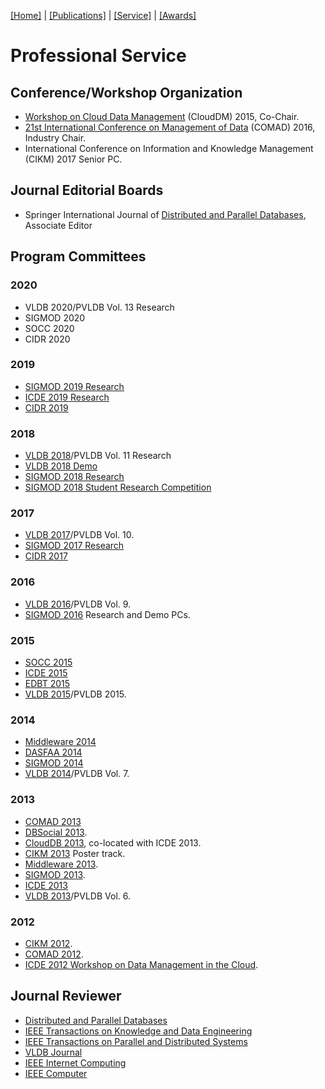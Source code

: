 [[Home]](index.html) | [[Publications]](publications.html) | [[Service]](service.html) | [[Awards]](awards.html)

# Professional Service

## Conference/Workshop Organization
* [Workshop on Cloud Data Management](http://www.cs.sdu.edu.cn/CloudDM2015/) (CloudDM) 2015, Co-Chair.
* [21st International Conference on Management of Data](http://gator3080.hostgator.com/~sigdata/comad2016/) (COMAD) 2016, Industry Chair.
* International Conference on Information and Knowledge Management (CIKM) 2017 Senior PC.

## Journal Editorial Boards
* Springer International Journal of [Distributed and Parallel Databases](http://www.springer.com/computer/database+management+&+information+retrieval/journal/10619?detailsPage=editorialBoard), Associate Editor

## Program Committees

### 2020
* VLDB 2020/PVLDB Vol. 13 Research
* SIGMOD 2020
* SOCC 2020
* CIDR 2020

### 2019
* [SIGMOD 2019 Research](http://sigmod2019.org/sigmodpc)
* [ICDE 2019 Research](http://conferences.cis.umac.mo/icde2019/?page_id=204)
* [CIDR 2019](http://cidrdb.org/cidr2019/org.html)

### 2018
* [VLDB 2018](http://vldb2018.lncc.br/review-board.html)/PVLDB Vol. 11 Research
* [VLDB 2018 Demo](http://vldb2018.lncc.br/call-for-demostrations.html)
* [SIGMOD 2018 Research](http://sigmod2018.org/org_sigmod_pc.shtml)
* [SIGMOD 2018 Student Research Competition](http://sigmod2018.org/sigmod_student_research_competition.shtml)

### 2017
* [VLDB 2017](http://www.vldb.org/2017/)/PVLDB Vol. 10.
* [SIGMOD 2017 Research](http://sigmod2017.org/)
* [CIDR 2017](http://cidrdb.org/cidr2017/index.html)

### 2016
* [VLDB 2016](http://vldb2016.persistent.com/)/PVLDB Vol. 9.
* [SIGMOD 2016](http://sigmod2016.org/) Research and Demo PCs.

### 2015
* [SOCC 2015](https://sites.google.com/site/acm2015socc/)
* [ICDE 2015](http://www.icde2015.kr/)
* [EDBT 2015](http://edbticdt2015.be/)
* [VLDB 2015](http://vldb.org/2015/)/PVLDB 2015.

### 2014
* [Middleware 2014](http://2014.middleware-conference.org/)
* [DASFAA 2014](http://dasfaa2014.org/)
* [SIGMOD 2014](http://www.sigmod2014.org/)
* [VLDB 2014](http://www.vldb.org/2014/index.html)/PVLDB Vol. 7.

### 2013
* [COMAD 2013](http://comad.in/comad2013)
* [DBSocial 2013](https://sites.google.com/site/dbsocial13/).
* [CloudDB 2013](https://sites.google.com/site/clouddb2013/), co-located with ICDE 2013.
* [CIKM 2013](http://www.cikm2013.org/) Poster track.
* [Middleware 2013](http://2013.middleware-conference.org/).
* [SIGMOD 2013](http://www.sigmod.org/2013/).
* [ICDE 2013](http://www.icde2013.org/)
* [VLDB 2013](http://www.vldb.org/2013/)/PVLDB Vol. 6.

### 2012
* [CIKM 2012](http://www.cikm2012.org/).
* [COMAD 2012](http://www.cse.iitb.ac.in/~comad/2012/).
* [ICDE 2012 Workshop on Data Management in the Cloud](http://www.nec-labs.com/dm/dmc2012/).

## Journal Reviewer
* [Distributed and Parallel Databases](http://www.springer.com/computer/database+management+&+information+retrieval/journal/10619)
* [IEEE Transactions on Knowledge and Data Engineering](http://www.computer.org/portal/web/tkde)
* [IEEE Transactions on Parallel and Distributed Systems ](http://www.computer.org/portal/web/tpds)
* [VLDB Journal](http://vldb.org/vldb_journal/)
* [IEEE Internet Computing](http://www.computer.org/portal/web/computingnow/internetcomputing)
* [IEEE Computer](http://www.computer.org/portal/web/computer/home)
